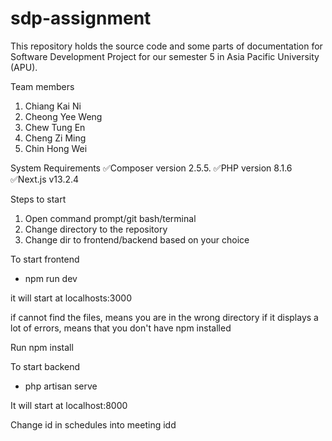 # sdp-assignment
This repository holds the source code and some parts of documentation for Software Development Project for our semester 5 in Asia Pacific University (APU).

Team members
1. Chiang Kai Ni
2. Cheong Yee Weng
3. Chew Tung En
4. Cheng Zi Ming
5. Chin Hong Wei

System Requirements
✅Composer version 2.5.5.
✅PHP version 8.1.6
✅Next.js v13.2.4

Steps to start
1. Open command prompt/git bash/terminal
2. Change directory to the repository
3. Change dir to frontend/backend based on your choice

To start frontend
- npm run dev

it will start at localhosts:3000

if cannot find the files, means you are in the wrong directory
if it displays a lot of errors, means that you don't have npm installed

Run npm install

To start backend
- php artisan serve

It will start at localhost:8000

Change id in schedules into meeting idd
